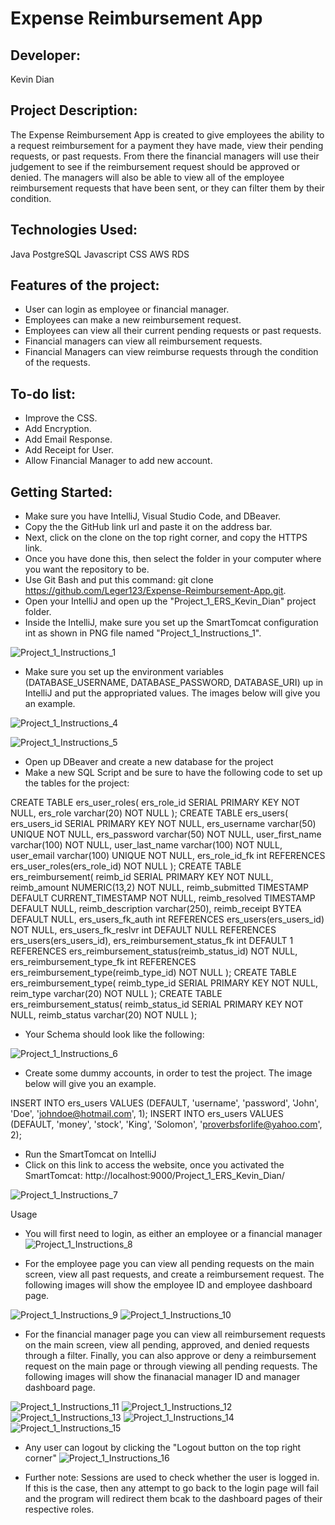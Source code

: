 # Expense Reimbursement App

## Developer:
Kevin Dian

## Project Description:
The Expense Reimbursement App is created to give employees the ability to a request reimbursement for a payment they have made, view their pending requests, or past requests. 
From there the financial managers will use their judgement to see if the reimbursement request should be approved or denied. The managers will also be able to view all of the
employee reimbursement requests that have been sent, or they can filter them by their condition. 

## Technologies Used:
Java
PostgreSQL
Javascript
CSS
AWS RDS

## Features of the project:
- User can login as employee or financial manager.
- Employees can make a new reimbursement request.
- Employees can view all their current pending requests or past requests.
- Financial managers can view all reimbursement requests.
- Financial Managers can view reimburse requests through the condition of the requests.

## To-do list:
- Improve the CSS.
- Add Encryption.
- Add Email Response.
- Add Receipt for User.
- Allow Financial Manager to add new account.

## Getting Started:
* Make sure you have IntelliJ, Visual Studio Code, and DBeaver.
* Copy the the GitHub link url and paste it on the address bar.
* Next, click on the clone on the top right corner, and copy the HTTPS link.
* Once you have done this, then select the folder in your computer where you want the repository to be.
* Use Git Bash and put this command: git clone https://github.com/Leger123/Expense-Reimbursement-App.git.
* Open your IntelliJ and open up the "Project_1_ERS_Kevin_Dian" project folder.
* Inside the IntelliJ, make sure you set up the SmartTomcat configuration int as shown in PNG file named "Project_1_Instructions_1".

![Project_1_Instructions_1](https://user-images.githubusercontent.com/90068310/134623844-4e0f2f5f-877e-489b-a2d5-7b39a61c52d1.PNG)

* Make sure you set up the environment variables (DATABASE_USERNAME, DATABASE_PASSWORD, DATABASE_URI) up in IntelliJ and put the appropriated values. The images below will give you an example.

![Project_1_Instructions_4](https://user-images.githubusercontent.com/90068310/134749119-3b6073bf-cfa7-4c94-a101-13a291304d1e.PNG)

![Project_1_Instructions_5](https://user-images.githubusercontent.com/90068310/134749175-214c0093-d604-48e9-80a2-dbf57f004f6d.PNG)

* Open up DBeaver and create a new database for the project
* Make a new SQL Script and be sure to have the following code to set up the tables for the project:

CREATE TABLE ers_user_roles(
	ers_role_id SERIAL PRIMARY KEY NOT NULL,
	ers_role varchar(20) NOT NULL
);
CREATE TABLE ers_users(
	ers_users_id SERIAL PRIMARY KEY NOT NULL,
	ers_username varchar(50) UNIQUE NOT NULL,
	ers_password varchar(50) NOT NULL,
	user_first_name varchar(100) NOT NULL,
	user_last_name varchar(100) NOT NULL,
	user_email varchar(100) UNIQUE NOT NULL,
	ers_role_id_fk int REFERENCES ers_user_roles(ers_role_id) NOT NULL
);
CREATE TABLE ers_reimbursement(
	reimb_id SERIAL PRIMARY KEY NOT NULL,
	reimb_amount NUMERIC(13,2) NOT NULL,
	reimb_submitted TIMESTAMP DEFAULT CURRENT_TIMESTAMP NOT NULL,
	reimb_resolved TIMESTAMP DEFAULT NULL,
	reimb_description varchar(250),
	reimb_receipt BYTEA DEFAULT NULL,
	ers_users_fk_auth int REFERENCES ers_users(ers_users_id) NOT NULL,
	ers_users_fk_reslvr int DEFAULT NULL REFERENCES ers_users(ers_users_id),
	ers_reimbursement_status_fk int DEFAULT 1 REFERENCES ers_reimbursement_status(reimb_status_id) NOT NULL,
	ers_reimbursement_type_fk int REFERENCES ers_reimbursement_type(reimb_type_id) NOT NULL
);
CREATE TABLE ers_reimbursement_type(
	reimb_type_id SERIAL PRIMARY KEY NOT NULL,
	reim_type varchar(20) NOT NULL
);
CREATE TABLE ers_reimbursement_status(
	reimb_status_id SERIAL PRIMARY KEY NOT NULL,
	reimb_status varchar(20) NOT NULL
);

* Your Schema should look like the following:

![Project_1_Instructions_6](https://user-images.githubusercontent.com/90068310/134751595-d0faa8dd-a30c-45d7-bb72-c0f098180d26.PNG)

* Create some dummy accounts, in order to test the project. The image below will give you an example.

INSERT INTO ers_users VALUES (DEFAULT, 'username', 'password', 'John', 'Doe', 'johndoe@hotmail.com', 1);
INSERT INTO ers_users VALUES (DEFAULT, 'money', 'stock', 'King', 'Solomon', 'proverbsforlife@yahoo.com', 2);

* Run the SmartTomcat on IntelliJ
* Click on this link to access the website, once you activated the SmartTomcat: http://localhost:9000/Project_1_ERS_Kevin_Dian/

![Project_1_Instructions_7](https://user-images.githubusercontent.com/90068310/134752586-4b2008db-8619-4587-91c2-0e6671dcd14b.PNG)

Usage
* You will first need to login, as either an employee or a financial manager
![Project_1_Instructions_8](https://user-images.githubusercontent.com/90068310/134752692-521c6947-4c5b-4f7b-bd7b-e4ac2719f836.PNG)

* For the employee page you can view all pending requests on the main screen, view all past requests, and create a reimbursement request. The following images will show the employee ID and employee dashboard page.

![Project_1_Instructions_9](https://user-images.githubusercontent.com/90068310/134753748-5f1c1926-895e-4a56-a75f-b4bb236f7063.PNG)
![Project_1_Instructions_10](https://user-images.githubusercontent.com/90068310/134753750-3433df92-02e6-4302-8fa5-801af7e56ab2.PNG)

* For the financial manager page you can view all reimbursement requests on the main screen, view all pending, approved, and denied requests through a filter. Finally, you can also approve or deny a reimbursement request on the main page or through viewing all pending requests. The following images will show the finanacial manager ID and manager dashboard page.

![Project_1_Instructions_11](https://user-images.githubusercontent.com/90068310/134753819-cb5619bf-b386-499f-83ff-6f5b41d663a5.PNG)
![Project_1_Instructions_12](https://user-images.githubusercontent.com/90068310/134753821-17804031-c0da-4813-883a-d1ce8f2f5be2.PNG)
![Project_1_Instructions_13](https://user-images.githubusercontent.com/90068310/134753824-29476019-39d0-4031-8e43-cdca30a3fb26.PNG)
![Project_1_Instructions_14](https://user-images.githubusercontent.com/90068310/134753825-1327d9ad-9040-41f0-857e-84af795c1667.PNG)
![Project_1_Instructions_15](https://user-images.githubusercontent.com/90068310/134753827-51394fed-4470-4748-922d-c55eda2f290a.PNG)

* Any user can logout by clicking the "Logout button on the top right corner"
![Project_1_Instructions_16](https://user-images.githubusercontent.com/90068310/134753857-250264b3-d9c2-4dae-8661-c56691693ea3.PNG)

* Further note: Sessions are used to check whether the user is logged in. If this is the case, then any attempt to go back to the login page will fail and the program will redirect them bcak to the dashboard pages of their respective roles.





